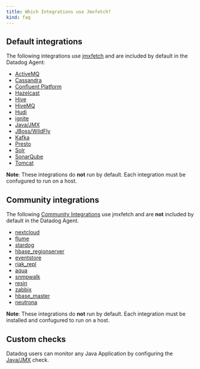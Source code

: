 ```yaml
---
title: Which Integrations use Jmxfetch?
kind: faq
---
```


## Default integrations

The following integrations use [jmxfetch](https://github.com/DataDog/jmxfetch) and are included by default in the Datadog Agent:
* [ActiveMQ](https://docs.datadoghq.com/integrations/activemq/)
* [Cassandra](https://docs.datadoghq.com/integrations/cassandra/)
* [Confluent Platform](https://docs.datadoghq.com/integrations/confluent_platform/)
* [Hazelcast](https://docs.datadoghq.com/integrations/hazelcast/)
* [Hive](https://docs.datadoghq.com/integrations/hive/)
* [HiveMQ](https://docs.datadoghq.com/integrations/hivemq/)
* [Hudi](https://docs.datadoghq.com/integrations/hudi/)
* [ignite](https://docs.datadoghq.com/integrations/ignite/)
* [Java/JMX](https://docs.datadoghq.com/integrations/java)
* [JBoss/WildFly](https://docs.datadoghq.com/integrations/jboss_wildfly/)
* [Kafka](https://docs.datadoghq.com/integrations/kafka/)
* [Presto](https://docs.datadoghq.com/integrations/presto/)
* [Solr](https://docs.datadoghq.com/integrations/solr/)
* [SonarQube](https://docs.datadoghq.com/integrations/sonarqube/)
* [Tomcat](https://docs.datadoghq.com/integrations/tomcat/)

**Note**: These integrations do **not** run by default. Each integration must be confugured to run on a host.

## Community integrations

The following [Community Integrations](/agent/guide/use-community-integrations/?tab=agentv721v621) use jmxfetch and are **not** included by default in the Datadog Agent. 
* [nextcloud](https://github.com/DataDog/integrations-extras/tree/master/nextcloud)
* [flume](https://github.com/DataDog/integrations-extras/tree/master/flume)
* [stardog](https://github.com/DataDog/integrations-extras/tree/master/stardog)
* [hbase_regionserver](https://github.com/DataDog/integrations-extras/tree/master/hbase_regionserver)
* [eventstore](https://github.com/DataDog/integrations-extras/tree/master/eventstore)
* [riak_repl](https://github.com/DataDog/integrations-extras/tree/master/riak_repl)
* [aqua](https://github.com/DataDog/integrations-extras/tree/master/aqua)
* [snmpwalk](https://github.com/DataDog/integrations-extras/tree/master/snmpwalk)
* [resin](https://github.com/DataDog/integrations-extras/tree/master/resin)
* [zabbix](https://github.com/DataDog/integrations-extras/tree/master/zabbix)
* [hbase_master](https://github.com/DataDog/integrations-extras/tree/master/hbase_master)
* [neutrona](https://github.com/DataDog/integrations-extras/tree/master/neutrona)

**Note**: These integrations do **not** run by default. Each integration must be installed and confugured to run on a host.

## Custom checks

Datadog users can monitor any Java Application by configuring the [Java/JMX](https://docs.datadoghq.com/integrations/java) check.
